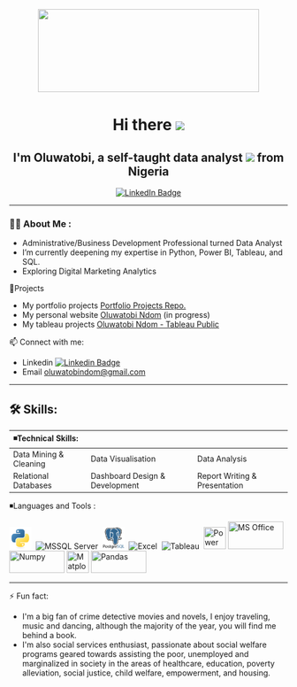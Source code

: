<div align="center">
  <img src="https://media.giphy.com/media/dWesBcTLavkZuG35MI/giphy.gif" width="400" height="150"/>
</div>


<h1 align="center">
   Hi there  <img src="https://media.giphy.com/media/hvRJCLFzcasrR4ia7z/giphy.gif" width="30px"/>
</h1>

<h2 align="center">
 I'm Oluwatobi, a self-taught data analyst  <img src="https://media.giphy.com/media/WUlplcMpOCEmTGBtBW/giphy.gif" width="30"> from Nigeria
</h2>


<div align="center">
  <a href="https://www.linkedin.com/in/oluwatobindom/">
    <img src="https://img.shields.io/badge/LinkedIn-blue?style=for-the-badge&logo=linkedin&logoColor=white" alt="LinkedIn Badge"/>
  </a>
</div>


---

### :woman_technologist: About Me :
- Administrative/Business Development Professional turned Data Analyst
- I’m currently deepening my expertise in Python, Power BI, Tableau, and SQL.
- Exploring Digital Marketing Analytics


🔭Projects
  - My portfolio projects [Portfolio Projects Repo.](https://github.com/Tobitoke/PortfolioProjects)
  - My personal website [Oluwatobi Ndom](https://oluwatobindom.github.io/) (in progress)
  - My tableau projects [Oluwatobi Ndom - Tableau Public](https://public.tableau.com/app/profile/oluwatobi.ndom)


📫 Connect with me: 
  - Linkedin [![Linkedin Badge](https://img.shields.io/badge/-oluwatobi-blue?style=flat&logo=Linkedin&logoColor=white)](https://www.linkedin.com/in/oluwatobindom/)
  - Email oluwatobindom@gmail.com

---
🛠 Skills:
---

| ◾Technical Skills: |  | |
| :------------------  |--------| ---- |
| Data Mining & Cleaning | Data Visualisation   | Data Analysis    |        
| Relational Databases | Dashboard Design & Development | Report Writing & Presentation|

 ◾Languages and Tools : 
<div>
  <img src="https://raw.githubusercontent.com/devicons/devicon/1119b9f84c0290e0f0b38982099a2bd027a48bf1/icons/python/python-original.svg" title="Python" alt="Python" width="40" height="40"/>&nbsp;
  <img src="https://www.svgrepo.com/show/303229/microsoft-sql-server-logo.svg" title="MSSQL Server"  alt="MSSQL Server" width="100" height="40"/>&nbsp;
  <img src="https://raw.githubusercontent.com/devicons/devicon/master/icons/postgresql/postgresql-original-wordmark.svg" title="PostgreSQL"  alt="PostgreSQL" width="40" height="40"/>&nbsp;
  <img src="https://www.svgrepo.com/show/373589/excel.svg" title="Excel" alt="Excel" width="40" height="40"/>&nbsp;
  <img src="https://www.svgrepo.com/show/354428/tableau-icon.svg" title="Tableau" alt="Tableau" width="40" height="40"/>&nbsp;
  <img src="https://raw.githubusercontent.com/microsoft/PowerBI-Icons/b76704a375ae550a08e627ab148945e6eee3d0d6/SVG/Desktop.svg" title="Power Bi" **alt="Power Bi" width="40" height="40"/>
  <img src="https://www.svgrepo.com/show/303269/microsoft-office-2013-logo.svg" title="MS Office" **alt="MS Office" width="100" height="50"/>
  <img src="https://www.vectorlogo.zone/logos/numpy/numpy-ar21.svg" title="Numpy" **alt="Numpy" width="100" height="40"/>
  <img src="https://upload.wikimedia.org/wikipedia/commons/8/84/Matplotlib_icon.svg" title="Matplotlib" **alt="Matplotlib" width="40" height="40"/>
  <img src="https://upload.wikimedia.org/wikipedia/commons/e/ed/Pandas_logo.svg" title="Pandas" **alt="Pandas" width=100" height="40"/>
</div> 

---
⚡ Fun fact:  
- I'm a big fan of crime detective movies and novels, I enjoy traveling, music and dancing, although the majority of the year, you will find me behind a book.
- I'm also social services enthusiast, passionate about social welfare programs geared towards assisting the poor, unemployed and marginalized in society in the areas of healthcare, education, poverty alleviation, social justice, child welfare, empowerment, and housing. 




<!--
**Tobitoke/Tobitoke** is a ✨ _special_ ✨ repository because its `README.md` (this file) appears on your GitHub profile.
